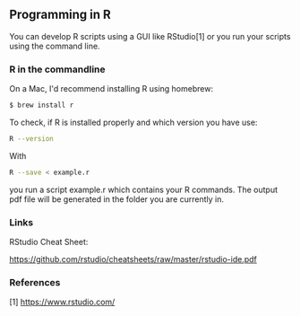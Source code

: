 ## Programming in R

You can develop R scripts using a GUI like RStudio[1] or you run your scripts using the command line.

### R in the commandline

On a Mac, I'd recommend installing R using homebrew:

```bash
$ brew install r
```

To check, if R is installed properly and which version you have use:

```bash
R --version
```

With

```bash
R --save < example.r
```

you run a script example.r which contains your R commands. The output pdf file will be generated in the folder you are currently in.

### Links
RStudio Cheat Sheet:

https://github.com/rstudio/cheatsheets/raw/master/rstudio-ide.pdf

### References
[1] https://www.rstudio.com/

